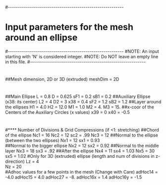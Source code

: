 #----------------------------------------------------------
#   Input parameters for the mesh around an ellipse
#----------------------------------------------------------
#NOTE: An input starting with 'N' is considered integer.
#NOTE: Do NOT leave an empty line in this file.
#----------------------------------------------------------
#
##Mesh dimension, 2D or 3D (extruded)
meshDim = 2D   
#
##Main Ellipse
L = 0.8
D = 0.625
sF1 = 0.2
sB1 = 0.2
##Auxiliary Ellipse (x38: its center)
L2 = 4
D2 = 3
x38 = 0.4
sF2 = 1.2
sB2 = 1.2
##Layer around the ellipses
H1 = 4.0
H2 = 12.0
M1 = 1.0
M2 = 4.
M3 = 15.
##x-coor of the Centers of the Auxiliary Circles (x values)
x39 =  0
x40 = -0.5
#
#**** Number of Divisions & Grid Compressions (if <1: stretching)
##Chord of the ellipse
Nc1 = 16
Nc2 = 12
sc2 = .99
Nc3 = 12
##Normal to the ellipse (between the two ellipses)
Nx1 = 12
sx1 = 0.93  
##Normal to the bigger ellipse
Nx2 = 12
sx2 = 0.92
##Normal to the middle layer
Nx3 = 18
sx3 = .92
##After the ellipse
Nx4 = 11
sx4 = 1.03
Nx5 = 30
sx5 = 1.02
#Only for 3D (extruded) ellipse (length and num of divisions in z-direction)
Lz = 4  
Nz = 20  
#Adhoc values for a few points in the mesh (Change with Care)
adHoc14 = -4.0
adHoc15 = 4.0
adHoc27 = -8.
adHoc16x =  1.4
adHoc16y = -1.5
